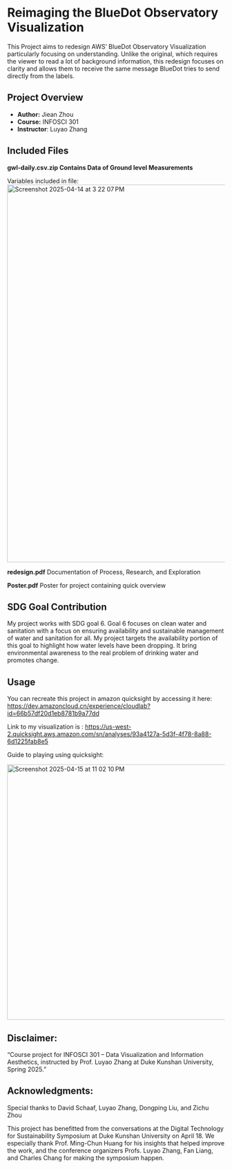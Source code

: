 



# Reimaging the BlueDot Observatory Visualization

This Project aims to redesign AWS’ BlueDot Observatory Visualization particularly focusing on understanding. Unlike the original, which requires the viewer to read a lot of background information, this redesign focuses on clarity and allows them to receive the same message BlueDot tries to send directly from the labels.
## Project Overview

- **Author:** Jiean Zhou
- **Course:** INFOSCI 301
- **Instructor**: Luyao Zhang

## Included Files
**gwl-daily.csv.zip Contains Data of Ground level Measurements**

Variables included in file:
<img width="874" alt="Screenshot 2025-04-14 at 3 22 07 PM" src="https://github.com/user-attachments/assets/dbb59716-285f-4bc5-bed3-584baa9c99b5" />


**redesign.pdf**
Documentation of Process, Research, and Exploration


**Poster.pdf**
Poster for project containing quick overview

## SDG Goal Contribution

My project works with SDG goal 6. Goal 6 focuses on clean water and sanitation with a focus on ensuring availability and sustainable management of water and sanitation for all. My project targets the availability portion of this goal to highlight how water levels have been dropping. It bring environmental awareness to the real problem of drinking water and promotes change.


## Usage

You can recreate this project in amazon quicksight by accessing it here:
https://dev.amazoncloud.cn/experience/cloudlab?id=66b57df20d1eb8781b9a77dd

Link to my visualization is : 
https://us-west-2.quicksight.aws.amazon.com/sn/analyses/93a4127a-5d3f-4f78-8a88-6d1225fab8e5

Guide to playing using quicksight:

<img width="591" alt="Screenshot 2025-04-15 at 11 02 10 PM" src="https://github.com/user-attachments/assets/ff0826a4-5114-41f0-a4e2-d39397200674" />

## Disclaimer:
“Course project for INFOSCI 301 – Data Visualization and Information Aesthetics,
instructed by Prof. Luyao Zhang at Duke Kunshan University, Spring 2025.”

 ## Acknowledgments:
Special thanks to David Schaaf, Luyao Zhang, Dongping Liu, and Zichu Zhou

This project has benefitted from the conversations at the Digital Technology for Sustainability Symposium at Duke Kunshan University on April 18. We especially thank Prof. Ming-Chun Huang for his insights that helped improve the work, and the conference organizers Profs. Luyao Zhang, Fan Liang, and Charles Chang for making the symposium happen.


